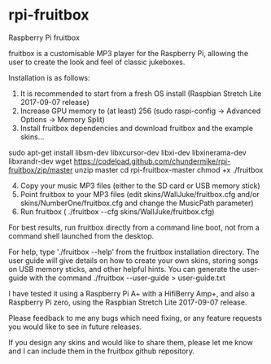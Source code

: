# rpi-fruitbox
Raspberry Pi fruitbox

fruitbox is a customisable MP3 player for the Raspberry Pi, allowing the user to create the look and feel of classic jukeboxes.

Installation is as follows:

1. It is recommended to start from a fresh OS install (Raspbian Stretch Lite 2017-09-07 release)
2. Increase GPU memory to (at least) 256 (sudo raspi-config -> Advanced Options -> Memory Split)
3. Install fruitbox dependencies and download fruitbox and the example skins...
  
  sudo apt-get install libsm-dev libxcursor-dev libxi-dev libxinerama-dev libxrandr-dev
  wget https://codeload.github.com/chundermike/rpi-fruitbox/zip/master
  unzip master
  cd rpi-fruitbox-master
  chmod +x ./fruitbox

4. Copy your music MP3 files (either to the SD card or USB memory stick)
5. Point fruitbox to your MP3 files (edit skins/WallJuke/fruitbox.cfg and/or skins/NumberOne/fruitbox.cfg and change the MusicPath parameter)
6. Run fruitbox ( ./fruitbox --cfg skins/WallJuke/fruitbox.cfg)

For best results, run fruitbox directly from a command line boot, not from a command shell launched from the desktop.

For help, type './fruitbox --help' from the fruitbox installation directory.  The user guide will give details on how to create your own skins, storing songs on USB memory sticks, and other helpful hints.  You can generate the user-guide with the command ./fruitbox --user-guide > user-guide.txt

I have tested it using a Raspberry Pi A+ with a HifiBerry Amp+, and also a Raspberry Pi zero, using the Raspbian Stretch Lite 2017-09-07 release.

Please feedback to me any bugs which need fixing, or any feature requests you would like to see in future releases.

If you design any skins and would like to share them, please let me know and I can include them in the fruitbox github
repository.
